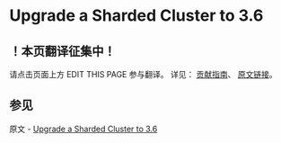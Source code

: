 # Upgrade a Sharded Cluster to 3.6

## ！本页翻译征集中！

请点击页面上方 EDIT THIS PAGE 参与翻译。
详见：
[贡献指南]( https://github.com/JinMuInfo/MongoDB-Manual-zh/blob/master/CONTRIBUTING.md )、
[原文链接](  https://docs.mongodb.com/manual/release-notes/3.6-upgrade-sharded-cluster/  )。

## 参见

原文 - [Upgrade a Sharded Cluster to 3.6]( https://docs.mongodb.com/manual/release-notes/3.6-upgrade-sharded-cluster/ )

